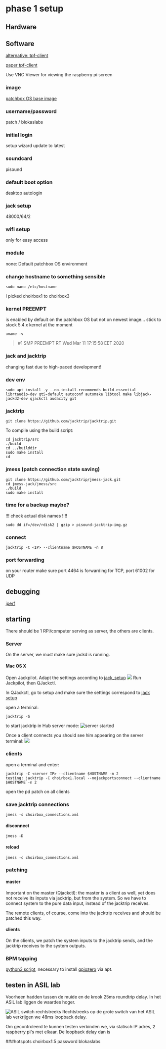 
# phase 1 setup

## Hardware
## Software

[alternative: tpf-client](https://gitlab.zhdk.ch/TPF/tpf-client)

[paper tpf-client](https://lac.linuxaudio.org/2019/doc/haefeli.pdf) 

Use VNC Viewer for viewing the raspberry pi screen



### image

[patchbox OS base image](https://blokas.io/patchbox-os/)
 
### username/password
patch / blokaslabs
 
### initial login
setup wizard
update to latest
 
### soundcard
pisound

### default boot option
desktop autologin

### jack setup
48000/64/2
 
### wifi setup
only for easy access
 
### module

none: Default patchbox OS environment
 
### change hostname to something sensible
```
sudo nano /etc/hostname
```

I picked choirbox1 to choirbox3

### kernel PREEMPT
is enabled by default on the patchbox OS
but not on newest image...
stick to stock 5.4.x kernel at the moment

```
uname -v
```

> \#1 SMP PREEMPT RT Wed Mar 11 17:15:58 EET 2020 
 
### jack and jacktrip
changing fast due to high-paced development!

### dev env
```
sudo apt install -y --no-install-recommends build-essential librtaudio-dev qt5-default autoconf automake libtool make libjack-jackd2-dev qjackctl audacity git
```


### jacktrip

```
git clone https://github.com/jacktrip/jacktrip.git
```

To compile using the build script:

```
cd jacktrip/src
./build
cd ../builddir
sudo make install
cd
```

### jmess (patch connection state saving)

```
git clone https://github.com/jacktrip/jmess-jack.git
cd jmess-jack/jmess/src
./build
sudo make install
```

### time for a backup maybe?

!!! check actual disk names !!!!

```
sudo dd if=/dev/rdisk2 | gzip > pisound-jacktrip-img.gz
```


### connect 

```
jacktrip -C <IP> --clientname $HOSTNAME -n 8
``` 

### port forwarding

on your router make sure port 4464 is forwarding for TCP, port 61002 for UDP

## debugging

[iperf](https://www.haven2.com/index.php/use-iperf-to-test-port-forwarding-and-network-performance-between-participants-in-an-online-jam-session)
 
 
## starting
 
There should be 1 RPi/computer serving as server, the others are clients.

### Server
On the server, we must make sure jackd is running.

#### Mac OS X

Open Jackpilot. Adapt the settings according to [jack_setup](#jack_setup)
 ![](./images/jackpilot_preferences.png)
 Run Jackpilot, then QJackctl.
 
In QJackctl, go to setup and make sure the settings correspond to [jack setup](#jack_setup)
 
open a terminal:
 
``` 
jacktrip -S
``` 
to start jacktrip in Hub server mode:
![server started](./images/server_start.png)

Once a client connects you should see him appearing on the server terminal:
![](./images/client_connected.png)



 
### clients
 
open a terminal and enter:

```
jacktrip -C <server IP> --clientname $HOSTNAME -n 2
testing: jacktrip -C choirbox1.local --nojackportsconnect --clientname $HOSTNAME -n 2

``` 
open the pd patch on all clients
 
### save jacktrip connections

```
jmess -s choirbox_connections.xml
``` 
#### disconnect
```
jmess -D
``` 
#### reload
```
jmess -c choirbox_connections.xml
``` 
### patching
#### master 
Important on the master (Qjackctl): the master is a client as well, yet does not receive its inputs via jacktrip, but from the system. So we have to connect system to the pure data input, instead of the jacktrip receives. 

The remote clients, of course, come into the jacktrip receives and should be patched this way. 
#### clients
On the clients, we patch the system inputs to the jacktrip sends, and the jacktrip receives to the system outputs.

### BPM tapping

[python3 script](metronome.py), necessary to install [gpiozero](https://gpiozero.readthedocs.io/en/stable/installing.html) via apt.


## testen in ASIL lab
Voorheen hadden tussen de muide en de krook 25ms roundtrip delay. In het ASIL lab liggen de waardes hoger.

![ASIL switch rechtstreeks](./images/ASIL_switch_rechtstreeks.png) Rechtstreeks op de grote switch van het ASIL lab verkrijgen we 48ms loopback delay.

Om gecontroleerd te kunnen testen verbinden we, via statisch IP adres, 2 raspberry pi's met elkaar. De loopback delay dan is
![]()



###hotspots
choirbox1:5 password blokaslabs
